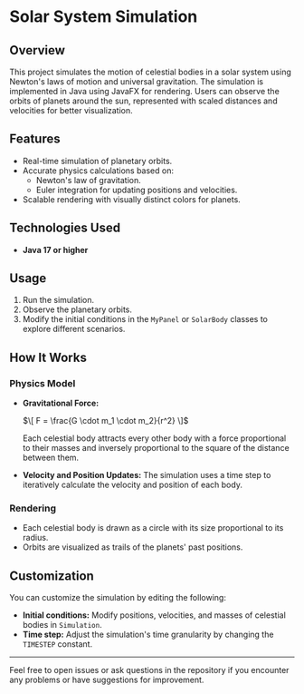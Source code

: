 # Solar System Simulation

## Overview
This project simulates the motion of celestial bodies in a solar system using Newton's laws of motion and universal gravitation. The simulation is implemented in Java using JavaFX for rendering. Users can observe the orbits of planets around the sun, represented with scaled distances and velocities for better visualization.

## Features
- Real-time simulation of planetary orbits.
- Accurate physics calculations based on:
  - Newton's law of gravitation.
  - Euler integration for updating positions and velocities.
- Scalable rendering with visually distinct colors for planets.

## Technologies Used
- **Java 17 or higher**

## Usage
1. Run the simulation.
2. Observe the planetary orbits.
3. Modify the initial conditions in the `MyPanel` or `SolarBody` classes to explore different scenarios.

## How It Works
### Physics Model
- **Gravitational Force:**
  
  $\[ F = \frac{G \cdot m_1 \cdot m_2}{r^2} \]$
  
  Each celestial body attracts every other body with a force proportional to their masses and inversely proportional to the square of the distance between them.

- **Velocity and Position Updates:**
  The simulation uses a time step to iteratively calculate the velocity and position of each body.

### Rendering
- Each celestial body is drawn as a circle with its size proportional to its radius.
- Orbits are visualized as trails of the planets' past positions.

## Customization
You can customize the simulation by editing the following:
- **Initial conditions:**
  Modify positions, velocities, and masses of celestial bodies in `Simulation`.
- **Time step:**
  Adjust the simulation's time granularity by changing the `TIMESTEP` constant.

---

Feel free to open issues or ask questions in the repository if you encounter any problems or have suggestions for improvement.



